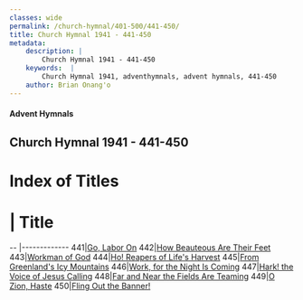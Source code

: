 ```yaml
---
classes: wide
permalink: /church-hymnal/401-500/441-450/
title: Church Hymnal 1941 - 441-450
metadata:
    description: |
        Church Hymnal 1941 - 441-450
    keywords:  |
        Church Hymnal 1941, adventhymnals, advent hymnals, 441-450
    author: Brian Onang'o
---
```


#### Advent Hymnals
## Church Hymnal 1941 - 441-450

# Index of Titles
# | Title                        
-- |-------------
441|[Go, Labor On](/church-hymnal/401-500/441-450/Go,-Labor-On)
442|[How Beauteous Are Their Feet](/church-hymnal/401-500/441-450/How-Beauteous-Are-Their-Feet)
443|[Workman of God](/church-hymnal/401-500/441-450/Workman-of-God)
444|[Ho! Reapers of Life's Harvest](/church-hymnal/401-500/441-450/Ho!-Reapers-of-Life's-Harvest)
445|[From Greenland's Icy Mountains](/church-hymnal/401-500/441-450/From-Greenland's-Icy-Mountains)
446|[Work, for the Night Is Coming](/church-hymnal/401-500/441-450/Work,-for-the-Night-Is-Coming)
447|[Hark! the Voice of Jesus Calling](/church-hymnal/401-500/441-450/Hark!-the-Voice-of-Jesus-Calling)
448|[Far and Near the Fields Are Teaming](/church-hymnal/401-500/441-450/Far-and-Near-the-Fields-Are-Teaming)
449|[O Zion, Haste](/church-hymnal/401-500/441-450/O-Zion,-Haste)
450|[Fling Out the Banner!](/church-hymnal/401-500/441-450/Fling-Out-the-Banner!)